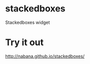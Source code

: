 stackedboxes
============

Stackedboxes widget


Try it out
==========
http://nabana.github.io/stackedboxes/
